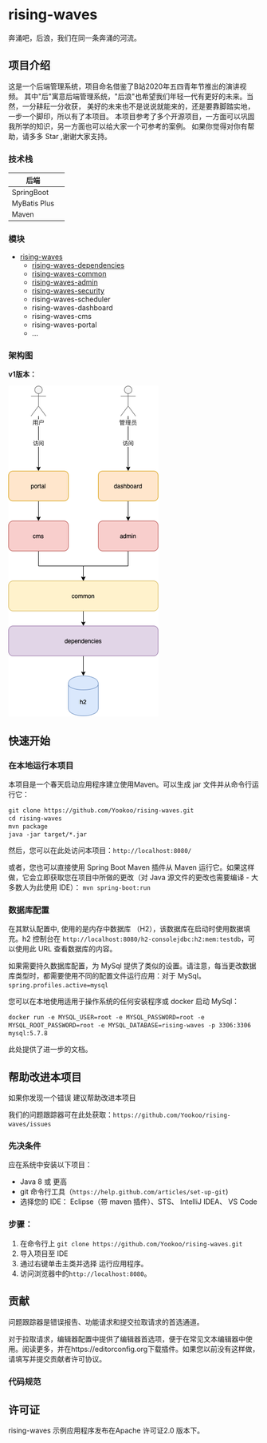 # rising-waves
奔涌吧，后浪，我们在同一条奔涌的河流。
## 项目介绍
这是一个后端管理系统，项目命名借鉴了B站2020年五四青年节推出的演讲视频。
其中"后"寓意后端管理系统，"后浪"也希望我们年轻一代有更好的未来。当然，一分耕耘一分收获，
美好的未来也不是说说就能来的，还是要靠脚踏实地，一步一个脚印，所以有了本项目。
本项目参考了多个开源项目，一方面可以巩固我所学的知识，另一方面也可以给大家一个可参考的案例。
如果你觉得对你有帮助，请多多 Star ,谢谢大家支持。

### 技术栈

| 后端         |      |
| ------------ | ---- |
| SpringBoot   |      |
| MyBatis Plus |      |
| Maven        |      |

### 模块

- [rising-waves](README_parent.md)
    - [rising-waves-dependencies](rising-waves-dependencies/README.md)
    - [rising-waves-common](rising-waves-common/README.md)
    - [rising-waves-admin](rising-waves-admin/README.md)
    - [rising-waves-security](rising-waves-admin/README.md)
    - rising-waves-scheduler
    - rising-waves-dashboard
    - rising-waves-cms
    - rising-waves-portal
    - ...

### 架构图

**v1版本：**

![rising-waves-v1](docs/img/rising-waves-v1.png)
## 快速开始

### 在本地运行本项目
本项目是一个春天启动应用程序建立使用Maven。可以生成 jar 文件并从命令行运行它：
```shell script
git clone https://github.com/Yookoo/rising-waves.git
cd rising-waves
mvn package
java -jar target/*.jar
```
然后，您可以在此处访问本项目：`http://localhost:8080/`


或者，您也可以直接使用 Spring Boot Maven 插件从 Maven 运行它。如果这样做，它会立即获取您在项目中所做的更改（对 Java 源文件的更改也需要编译 - 大多数人为此使用 IDE）：
`mvn spring-boot:run`


### 数据库配置
在其默认配置中, 使用的是内存中数据库 （H2），该数据库在启动时使用数据填充。h2 控制台在 `http://localhost:8080/h2-consolejdbc:h2:mem:testdb`，可以使用此 URL 查看数据库的内容。

如果需要持久数据库配置，为 MySql 提供了类似的设置。请注意，每当更改数据库类型时，都需要使用不同的配置文件运行应用：对于 MySql。`spring.profiles.active=mysql`

您可以在本地使用适用于操作系统的任何安装程序或 docker 启动 MySql：
```shell script
docker run -e MYSQL_USER=root -e MYSQL_PASSWORD=root -e MYSQL_ROOT_PASSWORD=root -e MYSQL_DATABASE=rising-waves -p 3306:3306 mysql:5.7.8
```
此处提供了进一步的文档。

## 帮助改进本项目

如果你发现一个错误 建议帮助改进本项目

我们的问题跟踪器可在此处获取：`https://github.com/Yookoo/rising-waves/issues`

### 先决条件

应在系统中安装以下项目：

- Java 8 或 更高
- git 命令行工具（`https://help.github.com/articles/set-up-git`)
- 选择您的 IDE： Eclipse（带 maven 插件）、STS、 IntelliJ IDEA、 VS Code

### 步骤：

 1. 在命令行上 `git clone https://github.com/Yookoo/rising-waves.git`
 2. 导入项目至 IDE
 3. 通过右键单击主类并选择 运行应用程序。
 4. 访问浏览器中的`http://localhost:8080`。


## 贡献
问题跟踪器是错误报告、功能请求和提交拉取请求的首选通道。

对于拉取请求，编辑器配置中提供了编辑器首选项，便于在常见文本编辑器中使用。阅读更多，并在https://editorconfig.org下载插件。如果您以前没有这样做，请填写并提交贡献者许可协议。

### 代码规范


## 许可证
rising-waves 示例应用程序发布在Apache 许可证2.0 版本下。